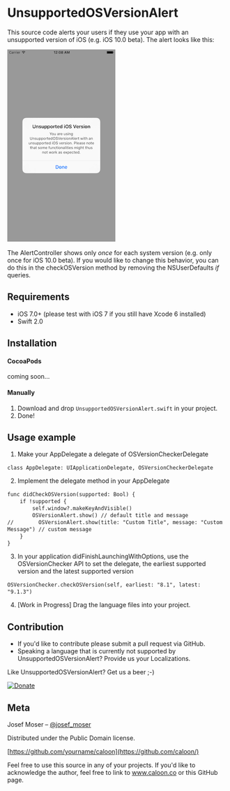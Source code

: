 # UnsupportedOSVersionAlert

This source code alerts your users if they use your app with an unsupported version of iOS (e.g. iOS 10.0 beta). The alert looks like this:

![alt text](https://github.com/caloon/UnsupportedOSVersionAlert/blob/master/UnsupportedOSVersionAlert/ios-screenshot.png "Screenshot")

The AlertController shows only *once* for each system version (e.g. only once for iOS 10.0 beta). If you would like to change this behavior, you can do this in the checkOSVersion method by removing the NSUserDefaults *if* queries.

## Requirements

- iOS 7.0+ (please test with iOS 7 if you still have Xcode 6 installed)
- Swift 2.0

## Installation

#### CocoaPods
coming soon...

#### Manually
1. Download and drop ```UnsupportedOSVersionAlert.swift``` in your project.  
2. Done!

## Usage example
1. Make your AppDelegate a delegate of OSVersionCheckerDelegate
``` 
class AppDelegate: UIApplicationDelegate, OSVersionCheckerDelegate 
```
2. Implement the delegate method in your AppDelegate
``` 
func didCheckOSVersion(supported: Bool) {
    if !supported {
        self.window?.makeKeyAndVisible()
        OSVersionAlert.show() // default title and message
//        OSVersionAlert.show(title: "Custom Title", message: "Custom Message") // custom message
    }
}
```
3. In your application didFinishLaunchingWithOptions, use the OSVersionChecker API to set the delegate, the earliest supported version and the latest supported version
``` 
OSVersionChecker.checkOSVersion(self, earliest: "8.1", latest: "9.1.3")
```
4. [Work in Progress] Drag the language files into your project.

## Contribution
- If you'd like to contribute please submit a pull request via GitHub. 
- Speaking a language that is currently not supported by UnsupportedOSVersionAlert? Provide us your Localizations.

Like UnsupportedOSVersionAlert? Get us a beer ;-) 

[![Donate](https://www.paypalobjects.com/en_US/i/btn/btn_donate_LG.gif)](https://www.paypal.com/cgi-bin/webscr?cmd=_s-xclick&hosted_button_id=NVFEEVXQSSM9S)

## Meta

Josef Moser – [@josef_moser](https://twitter.com/josef_moser)

Distributed under the Public Domain license.

[https://github.com/yourname/caloon](https://github.com/caloon/)

Feel free to use this source in any of your projects. If you'd like to acknowledge the author, feel free to link to www.caloon.co or this GitHub page.

